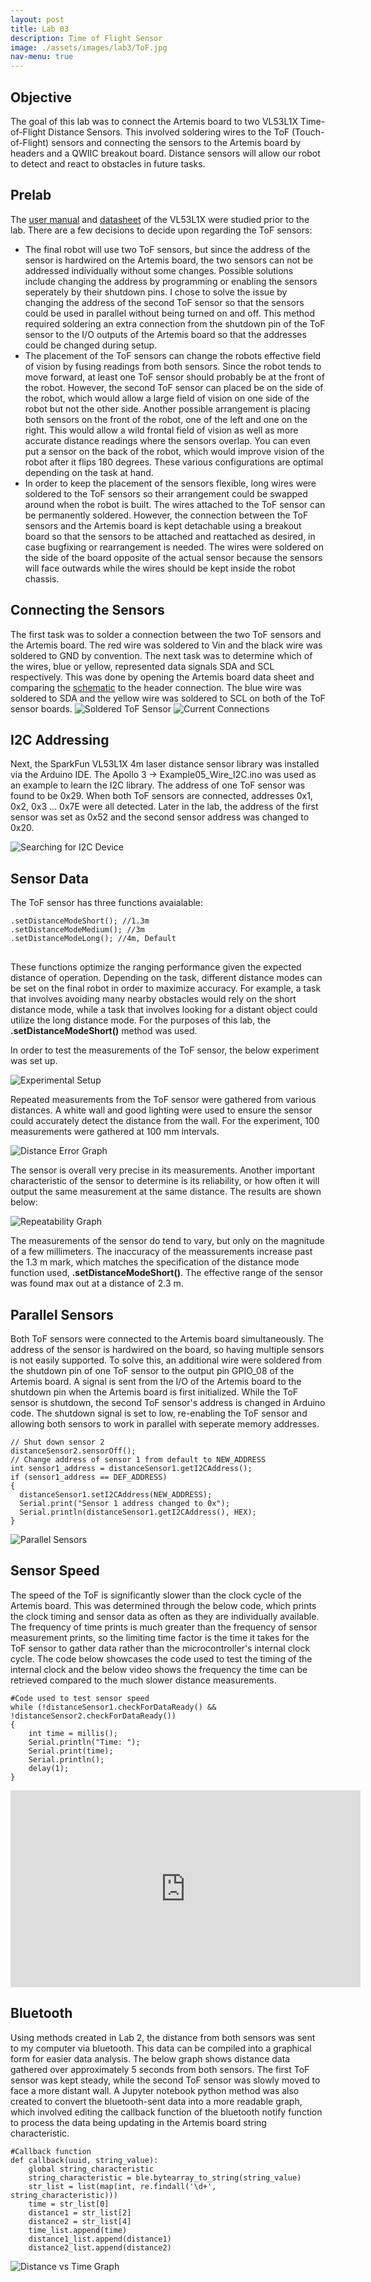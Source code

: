 ```yaml
---
layout: post
title: Lab 03
description: Time of Flight Sensor
image: ./assets/images/lab3/ToF.jpg
nav-menu: true
---
```

<section id="content">

<h2>Objective</h2>

<p>The goal of this lab was to connect the Artemis board to two VL53L1X Time-of-Flight Distance Sensors. This involved soldering wires to the ToF (Touch-of-Flight) sensors and connecting the sensors to the Artemis board by headers and a QWIIC breakout board. Distance sensors will allow our robot to detect and react to obstacles in future tasks.
</p>

<h2>Prelab</h2>
<p>The <a href="https://cdn.sparkfun.com/assets/e/1/8/4/e/VL53L1X_API.pdf">user manual</a> and <a href="https://cdn.sparkfun.com/assets/8/9/9/a/6/VL53L0X_DS.pdf">datasheet</a> of the VL53L1X were studied prior to the lab. There are a few decisions to decide upon regarding the ToF sensors:
<ul>
    <li>The final robot will use two ToF sensors, but since the address of the sensor is hardwired on the Artemis board, the two sensors can not be addressed individually without some changes. Possible solutions include changing the address by programming or enabling the sensors seperately by their shutdown pins. I chose to solve the issue by changing the address of the second ToF sensor so that the sensors could be used in parallel without being turned on and off. This method required soldering an extra connection from the shutdown pin of the ToF sensor to the I/O outputs of the Artemis board so that the addresses could be changed during setup. </li>
    <li>The placement of the ToF sensors can change the robots effective field of vision by fusing readings from both sensors. Since the robot tends to move forward, at least one ToF sensor should probably be at the front of the robot. However, the second ToF sensor can placed be on the side of the robot, which would allow a large field of vision on one side of the robot but not the other side. Another possible arrangement is placing both sensors on the front of the robot, one of the left and one on the right. This would allow a wild frontal field of vision as well as more accurate distance readings where the sensors overlap. You can even put a sensor on the back of the robot, which would improve vision of the robot after it flips 180 degrees. These various configurations are optimal depending on the task at hand.</li>
    <li>In order to keep the placement of the sensors flexible, long wires were soldered to the ToF sensors so their arrangement could be swapped around when the robot is built. The wires attached to the ToF sensor can be permanently soldered. However, the connection between the ToF sensors and the Artemis board is kept detachable using a breakout board  so that the sensors to be attached and reattached as desired, in case bugfixing or rearrangement is needed. The wires were soldered on the side of the board opposite of the actual sensor because the sensors will face outwards while the wires should be kept inside the robot chassis. </li>
</ul>
</p>

<h2>Connecting the Sensors</h2>
<p>The first task was to solder a connection between the two ToF sensors and the Artemis board. The red wire was soldered to Vin and the black wire was soldered to GND by convention. The next task was to determine which of the wires, blue or yellow, represented data signals SDA and SCL respectively. This was done by opening the Artemis board data sheet and comparing the <a href = https://cdn.sparkfun.com/assets/5/5/1/6/3/RedBoard-Artemis-Nano.pdfschematic>schematic</a> to the header connection. The blue wire was soldered to SDA and the yellow wire was soldered to SCL on both of the ToF sensor boards.
<img src="assets/images/lab3/solder.jpg" alt="Soldered ToF Sensor">
<img src="assets/images/lab3/connections.jpg" alt="Current Connections">

<h2>I2C Addressing</h2>
<p>Next, the SparkFun VL53L1X 4m laser distance sensor library was installed via the Arduino IDE. The Apollo 3 -> Example05_Wire_I2C.ino was used as an example to learn the I2C library. The address of one ToF sensor was found to be 0x29. When both ToF sensors are connected, addresses 0x1, 0x2, 0x3 ... 0x7E were all detected. Later in the lab, the address of the first sensor was set as 0x52 and the second sensor address was changed to 0x20.
</p>
<img src="assets/images/lab3/i2c.PNG" alt="Searching for I2C Device">

<h2>Sensor Data</h2>
<p>The ToF sensor has three functions avaialable:
<pre>
<code>.setDistanceModeShort(); //1.3m 
.setDistanceModeMedium(); //3m 
.setDistanceModeLong(); //4m, Default
</code>
</pre>
These functions optimize the ranging performance given the expected distance of operation. Depending on the task, different distance modes can be set on the final robot in order to maximize accuracy. For example, a task that involves avoiding many nearby obstacles would rely on the short distance mode, while a task that involves looking for a distant object could utilize the long distance mode. For the purposes of this lab, the <b>.setDistanceModeShort()</b> method was used.

<p>In order to test the measurements of the ToF sensor, the below experiment was set up.
</p>
<img src="assets/images/lab3/setup.jpg" alt="Experimental Setup">
<p>Repeated measurements from the ToF sensor were gathered from various distances. A white wall and good lighting were used to ensure the sensor could accurately detect the distance from the wall. For the experiment, 100 measurements were gathered at 100 mm intervals.</p>
<img src="assets/images/lab3/graph1.PNG" alt="Distance Error Graph">
<p>The sensor is overall very precise in its measurements. Another important characteristic of the sensor to determine is its reliability, or how often it will output the same measurement at the same distance. The results are shown below: </p>
<img src="assets/images/lab3/graph2.PNG" alt="Repeatability Graph">
<p>The measurements of the sensor do tend to vary, but only on the magnitude of a few millimeters. The inaccuracy of the meassurements increase past the 1.3 m mark, which matches the specification of the distance mode function used, <b>.setDistanceModeShort()</b>. The effective range of the sensor was found max out at a distance of 2.3 m.</p>

<h2>Parallel Sensors</h2>
<p>Both ToF sensors were connected to the Artemis board simultaneously. The address of the sensor is hardwired on the board, so having multiple sensors is not easily supported. To solve this, an additional wire were soldered from the shutdown pin of one ToF sensor to the output pin GPIO_08 of the Artemis board. A signal is sent from the I/O of the Artemis board to the shutdown pin when the Artemis board is first initialized. While the ToF sensor is shutdown, the second ToF sensor's address is changed in Arduino code. The shutdown signal is set to low, re-enabling the ToF sensor and allowing both sensors to work in parallel with seperate memory addresses.
</p>
<pre><code>// Shut down sensor 2
distanceSensor2.sensorOff();
// Change address of sensor 1 from default to NEW_ADDRESS
int sensor1_address = distanceSensor1.getI2CAddress();
if (sensor1_address == DEF_ADDRESS)
{
  distanceSensor1.setI2CAddress(NEW_ADDRESS);
  Serial.print("Sensor 1 address changed to 0x");
  Serial.println(distanceSensor1.getI2CAddress(), HEX);
}
</code></pre>
<img src="assets/images/lab3/parallel.PNG" alt="Parallel Sensors">

<h2>Sensor Speed</h2>
<p>The speed of the ToF is significantly slower than the clock cycle of the Artemis board. This was determined through the below code, which prints the clock timing and sensor data as often as they are individually available. The frequency of time prints is much greater than the frequency of sensor measurement prints, so the limiting time factor is the time it takes for the ToF sensor to gather data rather than the microcontroller's internal clock cycle. The code below showcases the code used to test the timing of the internal clock and the below video shows the frequency the time can be retrieved compared to the much slower distance measurements.</p>
<pre><code>#Code used to test sensor speed
while (!distanceSensor1.checkForDataReady() && !distanceSensor2.checkForDataReady())
{
    int time = millis();
    Serial.println("Time: ");
    Serial.print(time);
    Serial.println();
    delay(1);
}
</code></pre>
<iframe 
    width="560" 
    height="315" 
    src="https://www.youtube.com/embed/FNt41tdkW2U" 
    title="YouTube video player" 
    frameborder="0" 
    allow="accelerometer; autoplay; clipboard-write; encrypted-media; gyroscope; picture-in-picture; web-share" 
    allowfullscreen>
</iframe>

<h2>Bluetooth</h2>
<p>Using methods created in Lab 2, the distance from both sensors was sent to my computer via bluetooth. This data can be compiled into a graphical form for easier data analysis. The below graph shows distance data gathered over approximately 5 seconds from both sensors. The first ToF sensor was kept steady, while the second ToF sensor was slowly moved to face a more distant wall. A Jupyter notebook python method was also created to convert the bluetooth-sent data into a more readable graph, which involved editing the callback function of the bluetooth notify function to process the data being updating in the Artemis board string characteristic.
</p>
<pre><code>#Callback function
def callback(uuid, string_value):
    global string_characteristic
    string_characteristic = ble.bytearray_to_string(string_value)
    str_list = list(map(int, re.findall('\d+', string_characteristic)))
    time = str_list[0]
    distance1 = str_list[2]
    distance2 = str_list[4]
    time_list.append(time)
    distance1_list.append(distance1)
    distance2_list.append(distance2) 
</code></pre>
<img src="assets/images/lab3/graph3.PNG" alt="Distance vs Time Graph">